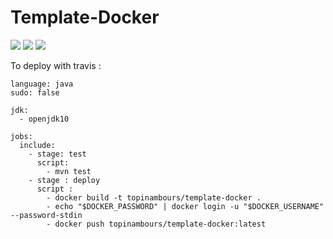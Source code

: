 # Template-Docker
<img src="https://travis-ci.com/topinambours/template-docker.svg?branch=master"> <a href="https://hub.docker.com/r/topinambours/template-docker" target="_blank"><img src="https://img.shields.io/docker/cloud/automated/topinambours/template-docker.svg"></a> <img src="https://img.shields.io/badge/language-Java-important.svg">


To deploy with travis :
```
language: java
sudo: false

jdk:
  - openjdk10

jobs:
  include:
    - stage: test
      script:
        - mvn test
    - stage : deploy
      script :
        - docker build -t topinambours/template-docker .
        - echo "$DOCKER_PASSWORD" | docker login -u "$DOCKER_USERNAME" --password-stdin
        - docker push topinambours/template-docker:latest
```

